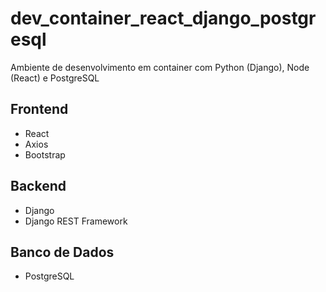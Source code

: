 # dev_container_react_django_postgresql
Ambiente de desenvolvimento em container com Python (Django), Node (React) e PostgreSQL

Frontend
- 
- React
- Axios
- Bootstrap

Backend
- 
- Django
- Django REST Framework

Banco de Dados
- 
- PostgreSQL

